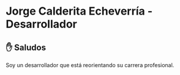 # Jorge Calderita Echeverría - Desarrollador

## :hand: Saludos
Soy un desarrollador que está reorientando su carrera profesional.
